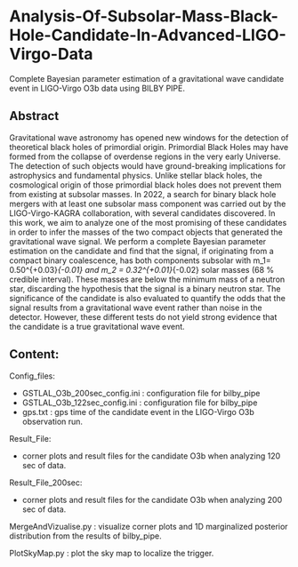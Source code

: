 # Analysis-Of-Subsolar-Mass-Black-Hole-Candidate-In-Advanced-LIGO-Virgo-Data
Complete Bayesian parameter estimation of a gravitational wave candidate event in LIGO-Virgo O3b data using BILBY PIPE. 

## Abstract 
Gravitational wave astronomy has opened new windows for the detection of theoretical black holes of primordial origin. Primordial Black Holes may have formed from the collapse of overdense regions in the very early Universe. The detection of such objects would have ground-breaking implications for astrophysics and fundamental physics. Unlike stellar black holes, the cosmological origin of those primordial black holes does not prevent them from existing at subsolar masses. In 2022, a search for binary black hole mergers with at least one subsolar mass component was carried out by the LIGO-Virgo-KAGRA collaboration, with several candidates discovered. In this work, we aim to analyze one of the most promising of these candidates in order to infer the masses of the two compact objects that generated the gravitational wave signal. We perform a complete Bayesian parameter estimation on the candidate and find that the signal, if originating from a compact binary coalescence, has both components subsolar with m_1= 0.50^{+0.03}_{-0.01} and m_2 = 0.32^{+0.01}_{-0.02} solar masses (68 \% credible interval). These masses are below the minimum mass of a neutron star, discarding the hypothesis that the signal is a binary neutron star. The significance of the candidate is also evaluated to quantify the odds that the signal results from a gravitational wave event rather than noise in the detector. However, these different tests do not yield strong evidence that the candidate is a true gravitational wave event.

## Content: 

Config_files:
  - GSTLAL_O3b_200sec_config.ini : configuration file for bilby_pipe
  - GSTLAL_O3b_122sec_config.ini : configuration file for bilby_pipe
  - gps.txt : gps time of the candidate event in the LIGO-Virgo O3b observation run.  

Result_File: 
  - corner plots and result files for the candidate O3b when analyzing 120 sec of data.
    
Result_File_200sec: 
  - corner plots and result files for the candidate O3b when analyzing 200 sec of data.
    
MergeAndVizualise.py : visualize corner plots and 1D marginalized posterior distribution from the results of bilby_pipe.

PlotSkyMap.py : plot the sky map to localize the trigger.


